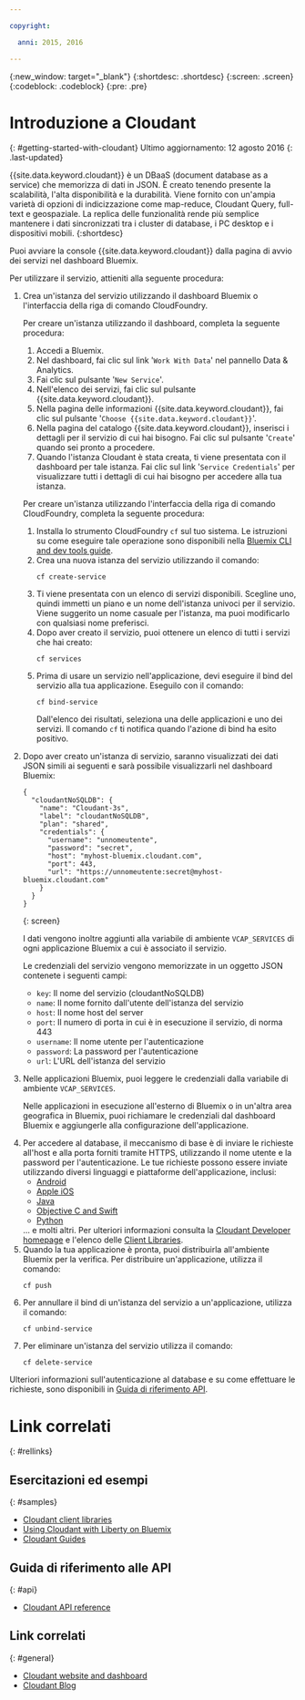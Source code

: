 ```yaml
---

copyright:

  anni: 2015, 2016

---
```


{:new_window: target="_blank"}
{:shortdesc: .shortdesc}
{:screen: .screen}
{:codeblock: .codeblock}
{:pre: .pre}

# Introduzione a Cloudant
{: #getting-started-with-cloudant}
Ultimo aggiornamento: 12 agosto 2016
{: .last-updated}

{{site.data.keyword.cloudant}} è un DBaaS (document database as a service) che memorizza di dati in JSON.
È creato tenendo presente la scalabilità,
l'alta disponibilità
e la durabilità.
Viene fornito con un'ampia varietà di opzioni di indicizzazione come map-reduce,
Cloudant Query,
full-text e
geospaziale.
La replica delle funzionalità rende più semplice mantenere i dati
sincronizzati tra i cluster di database, i PC desktop e i dispositivi mobili. {:shortdesc}

Puoi avviare la console {{site.data.keyword.cloudant}} dalla pagina di avvio dei servizi nel dashboard Bluemix.

Per utilizzare il servizio, attieniti alla seguente procedura:
<ol>
<li>Crea un'istanza del servizio utilizzando il dashboard Bluemix
o l'interfaccia della riga di comando CloudFoundry.
<p>Per creare un'istanza utilizzando il dashboard,
completa la seguente procedura:
<ol>
<li>Accedi a Bluemix.</li>
<li>Nel dashboard,
fai clic sul link '<code>Work With Data</code>' nel pannello Data &amp; Analytics.</li>
<li>Fai clic sul pulsante '<code>New Service</code>'.</li>
<li>Nell'elenco dei servizi,
fai clic sul pulsante {{site.data.keyword.cloudant}}.</li>
<li>Nella pagina delle informazioni {{site.data.keyword.cloudant}},
fai clic sul pulsante '<code>Choose {{site.data.keyword.cloudant}}</code>'.</li>
<li>Nella pagina del catalogo {{site.data.keyword.cloudant}},
inserisci i dettagli per il servizio di cui hai bisogno.
Fai clic sul pulsante '<code>Create</code>' quando sei pronto a procedere.</li>
<li>Quando l'istanza Cloudant è stata creata,
ti viene presentata con il dashboard per tale istanza.
Fai clic sul link '<code>Service Credentials</code>' per visualizzare tutti i dettagli di cui hai bisogno per accedere alla tua istanza.</li>
</ol>
</p>
<p>Per creare un'istanza utilizzando l'interfaccia della riga di comando CloudFoundry,
completa la seguente procedura: <ol>
<li>Installa lo strumento CloudFoundry <code>cf</code> sul tuo sistema.
Le istruzioni su come eseguire tale operazione sono disponibili nella <a href="https://console.ng.bluemix.net/docs/cli/index.html">Bluemix CLI and dev tools guide</a>.</li>
<li>Crea una nuova istanza del servizio utilizzando il comando:<br/>
<pre><code>cf create-service</code></pre></li>
<li>Ti viene presentata con un elenco di servizi disponibili.
Scegline uno,
quindi immetti un piano e un nome dell'istanza univoci per il servizio.
Viene suggerito un nome casuale per l'istanza,
ma puoi modificarlo con qualsiasi nome preferisci.</li>
<li>Dopo aver creato il servizio,
puoi ottenere un elenco di tutti i servizi che hai creato:<br/>
<pre><code>cf services</code></pre></li>
<li>Prima di usare un servizio nell'applicazione, devi eseguire il bind del servizio alla tua applicazione.
Eseguilo con il comando:<br/>
<pre><code>cf bind-service</code></pre>
Dall'elenco dei risultati,
seleziona una delle applicazioni e uno
dei servizi.
Il comando <code>cf</code> ti notifica quando l'azione di bind ha esito positivo.</li>
</ol>
</p>
</li>
<li><p>Dopo aver creato un'istanza di servizio, saranno visualizzati dei dati JSON simili ai seguenti e sarà possibile visualizzarli nel dashboard Bluemix:<br/>
<pre><code>{
  "cloudantNoSQLDB": {
    "name": "Cloudant-3s",
    "label": "cloudantNoSQLDB",
    "plan": "shared",
    "credentials": {
      "username": "unnomeutente",
      "password": "secret",
      "host": "myhost-bluemix.cloudant.com",
      "port": 443,
      "url": "https://unnomeutente:secret@myhost-bluemix.cloudant.com"
    }
  }
}</code></pre></p>
{: screen}
<p>I dati vengono inoltre aggiunti alla variabile di ambiente <code>VCAP_SERVICES</code> di ogni applicazione Bluemix a cui è associato il servizio.</p>
<p>Le credenziali del servizio vengono memorizzate in un oggetto JSON contenete i seguenti campi:
<ul>
<li><code>key</code>: Il nome del servizio (cloudantNoSQLDB)</li>
<li><code>name</code>: Il nome fornito dall'utente dell'istanza del servizio</li>
<li><code>host</code>: Il nome host del server</li>
<li><code>port</code>: Il numero di porta in cui è in esecuzione il servizio, di norma 443</li>
<li><code>username</code>: Il nome utente per l'autenticazione</li>
<li><code>password</code>: La password per l'autenticazione</li>
<li><code>url</code>: L'URL dell'istanza del servizio</li>
</ul></li>
<li><p>Nelle applicazioni Bluemix, puoi leggere le credenziali dalla variabile di ambiente <code>VCAP_SERVICES</code>. </p>
<p>Nelle applicazioni in esecuzione all'esterno di Bluemix o in un'altra area geografica in
Bluemix, puoi richiamare le credenziali
dal dashboard Bluemix e aggiungerle alla configurazione dell'applicazione.</p>
</li>
<li>Per accedere al database, il meccanismo di base è di inviare
le richieste all'host e alla porta forniti tramite HTTPS, utilizzando il nome utente e la password per l'autenticazione. Le tue richieste possono essere inviate utilizzando diversi linguaggi e piattaforme dell'applicazione,
inclusi:
<ul>
<li><a href="https://github.com/cloudant/sync-android">Android</a></li>
<li><a href="https://github.com/cloudant/CDTDatastore">Apple iOS</a></li>
<li><a href="https://github.com/cloudant/java-cloudant">Java</a></li>
<li><a href="https://github.com/cloudant/objective-cloudant">Objective C and Swift</a></li>
<li><a href="https://github.com/cloudant/python-cloudant">Python</a></li>
</ul>
... e molti altri.
Per ulteriori informazioni consulta la
<a href="https://cloudant.com/for-developers/">Cloudant Developer homepage</a>
e l'elenco delle <a href="http://docs.cloudant.com/libraries.html">Client Libraries</a>.
</li>
<li>Quando la tua applicazione è pronta,
puoi distribuirla all'ambiente Bluemix per la verifica.
Per distribuire un'applicazione,
utilizza il comando:<br/>
<pre><code>cf push</code></pre></li>
<li>Per annullare il bind di un'istanza del servizio a un'applicazione,
utilizza il comando:<br/>
<pre><code>cf unbind-service</code></pre></li>
<li>Per eliminare un'istanza del servizio
utilizza il comando:<br/>
<pre><code>cf delete-service</code></pre></li>
</ol>

Ulteriori informazioni sull'autenticazione al database e su come effettuare le richieste, sono disponibili in [Guida di riferimento API](https://docs.cloudant.com/api.html).

# Link correlati
{: #rellinks}

## Esercitazioni ed esempi
{: #samples}

* [Cloudant client libraries](https://docs.cloudant.com/libraries.html)
* [Using Cloudant with Liberty on Bluemix](https://developer.ibm.com/bluemix/2014/07/08/cloudant_on_bluemix/)
* [Cloudant Guides](https://docs.cloudant.com/guides.html)

## Guida di riferimento alle API
{: #api}

* [Cloudant API reference](https://docs.cloudant.com/api.html)

## Link correlati
{: #general}

* [Cloudant website and dashboard](https://cloudant.com/)
* [Cloudant Blog](https://cloudant.com/blog)

